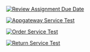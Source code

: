 [![Review Assignment Due Date](https://classroom.github.com/assets/deadline-readme-button-24ddc0f5d75046c5622901739e7c5dd533143b0c8e959d652212380cedb1ea36.svg)](https://classroom.github.com/a/B9F4RYVR)

[![Appgateway Service Test](https://github.com/JeromeNL/avans-devops-2324-joramthieme-github/actions/workflows/appgateway.yml/badge.svg)](https://github.com/JeromeNL/avans-devops-2324-joramthieme-github/actions/workflows/appgateway.yml)

[![Order Service Test](https://github.com/JeromeNL/avans-devops-2324-joramthieme-github/actions/workflows/order.yml/badge.svg)](https://github.com/JeromeNL/avans-devops-2324-joramthieme-github/actions/workflows/order.yml)

[![Return Service Test](https://github.com/JeromeNL/avans-devops-2324-joramthieme-github/actions/workflows/return.yml/badge.svg)](https://github.com/JeromeNL/avans-devops-2324-joramthieme-github/actions/workflows/return.yml)



